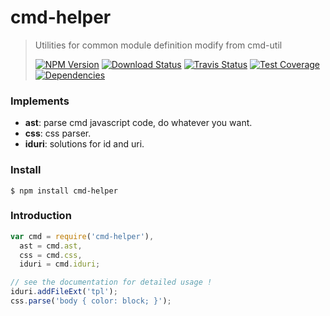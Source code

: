 cmd-helper
==========

>Utilities for common module definition modify from cmd-util
>
>[![NPM Version][npm-image]][npm-url]
>[![Download Status][download-image]][npm-url]
>[![Travis Status][travis-image]][travis-url]
>[![Test Coverage][coveralls-image]][coveralls-url]
>[![Dependencies][david-image]][david-url]

### Implements

- **ast**: parse cmd javascript code, do whatever you want.
- **css**: css parser.
- **iduri**: solutions for id and uri.

### Install

```
$ npm install cmd-helper
```

### Introduction

```js
var cmd = require('cmd-helper'),
  ast = cmd.ast,
  css = cmd.css,
  iduri = cmd.iduri;

// see the documentation for detailed usage !
iduri.addFileExt('tpl');
css.parse('body { color: block; }');
```

[travis-image]: http://img.shields.io/travis/nuintun/cmd-helper.svg?style=flat-square
[travis-url]: https://travis-ci.org/nuintun/cmd-helper
[coveralls-image]: http://img.shields.io/coveralls/nuintun/cmd-helper/master.svg?style=flat-square
[coveralls-url]: https://coveralls.io/r/nuintun/cmd-helper?branch=master
[david-image]: http://img.shields.io/david/nuintun/cmd-helper.svg?style=flat-square
[david-url]: https://david-dm.org/nuintun/cmd-helper
[npm-image]: http://img.shields.io/npm/v/cmd-helper.svg?style=flat-square
[npm-url]: https://www.npmjs.org/package/cmd-helper
[download-image]: http://img.shields.io/npm/dm/cmd-helper.svg?style=flat-square
